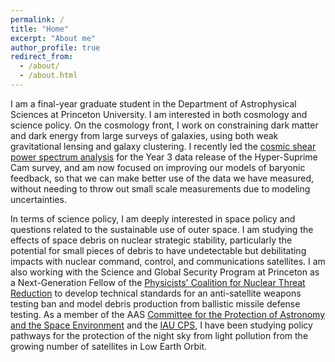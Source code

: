 ```yaml
---
permalink: /
title: "Home"
excerpt: "About me"
author_profile: true
redirect_from: 
  - /about/
  - /about.html
---
```


I am a final-year graduate student in the Department of Astrophysical Sciences at Princeton University. I am interested in both cosmology and science policy. On the cosmology front, I work on constraining dark matter and dark energy from large surveys of galaxies, using both weak gravitational lensing and galaxy clustering. I recently led the [cosmic shear power spectrum analysis](https://arxiv.org/abs/2304.00701) for the Year 3 data release of the Hyper-Suprime Cam survey, and am now focused on improving our models of baryonic feedback, so that we can make better use of the data we have measured, without needing to throw out small scale measurements due to modeling uncertainties.  

In terms of science policy, I am deeply interested in space policy and questions related to the sustainable use of outer space. I am studying the effects of space debris on nuclear strategic stability, particularly the potential for small pieces of debris to have undetectable but debilitating impacts with nuclear command, control, and communications satellites. I am also working with the Science and Global Security Program at Princeton as a Next-Generation Fellow of the [Physicists' Coalition for Nuclear Threat Reduction](https://physicistscoalition.org/) to develop technical standards for an anti-satellite weapons testing ban and model debris production from ballistic missile defense testing. As a member of the AAS [Committee for the Protection of Astronomy and the Space Environment](https://aas.org/comms/committee-for-protection-astronomy-space-environment) and the [IAU CPS](https://cps.iau.org/), I have been studying policy pathways for the protection of the night sky from light pollution from the growing number of satellites in Low Earth Orbit. 
